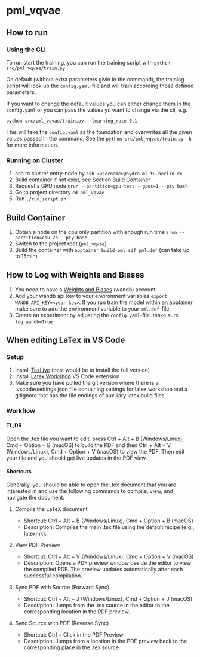 # pml_vqvae

## How to run

### Using the CLI

To run start the training, you can run the training script with
`python src/pml_vqvae/train.py`

On default (without extra parameters givin in the command), the training script will look up the `config.yaml`-file and will train according those defined parameters.

If you want to change the default values you can either change them in the `config.yaml` or you can pass the values yu want to change via the cli, e.g.

    python src/pml_vqvae/train.py --learning_rate 0.1

This will take the `config.yaml` as the foundation and overwrites all the given values passed in the command. See the `python src/pml_vqvae/train.py -h` for more information.

### Running on Cluster

1. ssh to cluster entry-node by `ssh <username>@hydra.ml.tu-berlin.de`
2. Build container if not exist, see Section [Build Container](#build-container)
3. Request a GPU node `srun --partition=gpu-test --gpus=1 --pty bash`
4. Go to project directory `cd pml_vqvae`
5. Run `./run_script.sh`

## Build Container
1. Obtain a node on the cpu only partition with enough run time `srun --partition=cpu-2h --pty bash`
1. Switch to the project root (`pml_vqvae`)
2. Build the container with `apptainer build pml.sif pml.def` (can take up to 15min)

## How to Log with Weights and Biases

1. You need to have a [Weights and Biases](https://wandb.ai/site/) (wandb) account
2. Add your wandb api key to your environment variables `export WANDB_API_KEY=<your key>`. If you run train the model within an apptainer make sure to add the environment variable to your `pml.def`-file
3. Create an experiment by adjusting the `config.yaml`-file. make sure `log_wandb=True`

## When editing LaTex in VS Code

### Setup

1. Install [TexLive](https://www.tug.org/texlive/) (best would be to install the full version)
2. Install [Latex Workshop](https://marketplace.visualstudio.com/items?itemName=James-Yu.latex-workshop) VS Code extension
3. Make sure you have pulled the git version where there is a .vscode/settings.json file containing settings for latex workshop and a gitignore that has the file endings of auxiliary latex build files

### Workflow

#### TL;DR

Open the .tex file you want to edit, press Ctrl + Alt + B (Windows/Linux), Cmd + Option + B (macOS) to build the PDF and then Ctrl + Alt + V (Windows/Linux), Cmd + Option + V (macOS) to view the PDF. Then edit your file and you should get live updates in the PDF view.

#### Shortcuts

Generally, you should be able to open the .tex document that you are interested in and use the following commands to compile, view, and navigate the document:

1. Compile the LaTeX document
    - Shortcut: Ctrl + Alt + B (Windows/Linux), Cmd + Option + B (macOS)
    - Description: Compiles the main .tex file using the default recipe (e.g., latexmk).

1. View PDF Preview
    - Shortcut: Ctrl + Alt + V (Windows/Linux), Cmd + Option + V (macOS)
    - Description: Opens a PDF preview window beside the editor to view the compiled PDF. The preview updates automatically after each successful compilation.

1. Sync PDF with Source (Forward Sync)
    - Shortcut: Ctrl + Alt + J (Windows/Linux), Cmd + Option + J (macOS)
    - Description: Jumps from the .tex source in the editor to the corresponding location in the PDF preview.

1. Sync Source with PDF (Reverse Sync)
    - Shortcut: Ctrl + Click in the PDF Preview
    - Description: Jumps from a location in the PDF preview back to the corresponding place in the .tex source